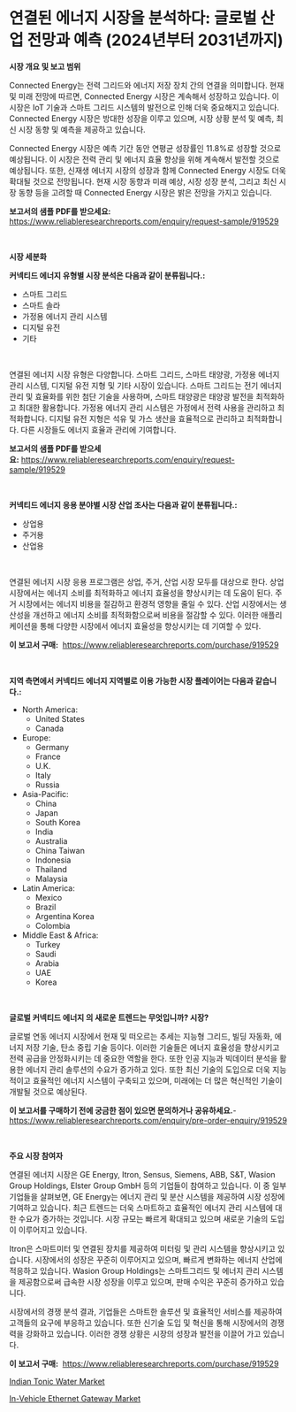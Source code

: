 <p><h1>연결된 에너지 시장을 분석하다: 글로벌 산업 전망과 예측 (2024년부터 2031년까지)</h1></p><p><strong>시장 개요 및 보고 범위</strong></p>
<p><p>Connected Energy는 전력 그리드와 에너지 저장 장치 간의 연결을 의미합니다. 현재 및 미래 전망에 따르면, Connected Energy 시장은 계속해서 성장하고 있습니다. 이 시장은 IoT 기술과 스마트 그리드 시스템의 발전으로 인해 더욱 중요해지고 있습니다. Connected Energy 시장은 방대한 성장을 이루고 있으며, 시장 상황 분석 및 예측, 최신 시장 동향 및 예측을 제공하고 있습니다. </p><p>Connected Energy 시장은 예측 기간 동안 연평균 성장률인 11.8%로 성장할 것으로 예상됩니다. 이 시장은 전력 관리 및 에너지 효율 향상을 위해 계속해서 발전할 것으로 예상됩니다. 또한, 신재생 에너지 시장의 성장과 함께 Connected Energy 시장도 더욱 확대될 것으로 전망됩니다. 현재 시장 동향과 미래 예상, 시장 성장 분석, 그리고 최신 시장 동향 등을 고려할 때 Connected Energy 시장은 밝은 전망을 가지고 있습니다.</p></p>
<p><strong>보고서의 샘플 PDF를 받으세요:</strong> <a href="https://www.reliableresearchreports.com/enquiry/request-sample/919529">https://www.reliableresearchreports.com/enquiry/request-sample/919529</a></p>
<p>&nbsp;</p>
<p><strong>시장 세분화</strong></p>
<p><strong>커넥티드 에너지 유형별 시장 분석은 다음과 같이 분류됩니다.:</strong></p>
<p><ul><li>스마트 그리드</li><li>스마트 솔라</li><li>가정용 에너지 관리 시스템</li><li>디지털 유전</li><li>기타</li></ul></p>
<p>&nbsp;</p>
<p><p>연결된 에너지 시장 유형은 다양합니다. 스마트 그리드, 스마트 태양광, 가정용 에너지 관리 시스템, 디지털 유전 지형 및 기타 시장이 있습니다. 스마트 그리드는 전기 에너지 관리 및 효율화를 위한 첨단 기술을 사용하며, 스마트 태양광은 태양광 발전을 최적화하고 최대한 활용합니다. 가정용 에너지 관리 시스템은 가정에서 전력 사용을 관리하고 최적화합니다. 디지털 유전 지형은 석유 및 가스 생산을 효율적으로 관리하고 최적화합니다. 다른 시장들도 에너지 효율과 관리에 기여합니다.</p></p>
<p><strong>보고서의 샘플 PDF를 받으세요:</strong>&nbsp;<a href="https://www.reliableresearchreports.com/enquiry/request-sample/919529">https://www.reliableresearchreports.com/enquiry/request-sample/919529</a></p>
<p>&nbsp;</p>
<p><strong> 커넥티드 에너지 응용 분야별 시장 산업 조사는 다음과 같이 분류됩니다.:</strong></p>
<p><ul><li>상업용</li><li>주거용</li><li>산업용</li></ul></p>
<p>&nbsp;</p>
<p><p>연결된 에너지 시장 응용 프로그램은 상업, 주거, 산업 시장 모두를 대상으로 한다. 상업 시장에서는 에너지 소비를 최적화하고 에너지 효율성을 향상시키는 데 도움이 된다. 주거 시장에서는 에너지 비용을 절감하고 환경적 영향을 줄일 수 있다. 산업 시장에서는 생산성을 개선하고 에너지 소비를 최적화함으로써 비용을 절감할 수 있다. 이러한 애플리케이션을 통해 다양한 시장에서 에너지 효율성을 향상시키는 데 기여할 수 있다.</p></p>
<p><strong>이 보고서 구매:</strong>&nbsp; <a href="https://www.reliableresearchreports.com/purchase/919529">https://www.reliableresearchreports.com/purchase/919529</a></p>
<p>&nbsp;</p>
<p><strong>지역 측면에서 커넥티드 에너지 지역별로 이용 가능한 시장 플레이어는 다음과 같습니다.:</strong></p>
<p><ul>
    <li>
        North America:
        <ul>
            <li>United States</li>
            <li>Canada</li>
        </ul>
    </li>
    <li>
        Europe:
        <ul>
            <li>Germany</li>
            <li>France</li>
            <li>U.K.</li>
            <li>Italy</li>
            <li>Russia</li>
        </ul>
    </li>
    <li>
        Asia-Pacific:
        <ul>
            <li>China</li>
            <li>Japan</li>
            <li>South Korea</li>
            <li>India</li>
            <li>Australia</li>
            <li>China Taiwan</li>
            <li>Indonesia</li>
            <li>Thailand</li>
            <li>Malaysia</li>
        </ul>
    </li>
    <li>
        Latin America:
        <ul>
            <li>Mexico</li>
            <li>Brazil</li>
            <li>Argentina Korea</li>
            <li>Colombia</li>
        </ul>
    </li>
    <li>
        Middle East & Africa:
        <ul>
            <li>Turkey</li>
            <li>Saudi</li>
            <li>Arabia</li>
            <li>UAE</li>
            <li>Korea</li>
        </ul>
    </li>
    </ul></p>
<p>&nbsp;</p>
<p><strong>글로벌 커넥티드 에너지 의 새로운 트렌드는 무엇입니까? 시장?</strong></p>
<p><p>글로벌 연동 에너지 시장에서 현재 및 떠오르는 추세는 지능형 그리드, 빌딩 자동화, 에너지 저장 기술, 탄소 중립 기술 등이다. 이러한 기술들은 에너지 효율성을 향상시키고 전력 공급을 안정화시키는 데 중요한 역할을 한다. 또한 인공 지능과 빅데이터 분석을 활용한 에너지 관리 솔루션의 수요가 증가하고 있다. 또한 최신 기술의 도입으로 더욱 지능적이고 효율적인 에너지 시스템이 구축되고 있으며, 미래에는 더 많은 혁신적인 기술이 개발될 것으로 예상된다.</p></p>
<p><strong>이 보고서를 구매하기 전에 궁금한 점이 있으면 문의하거나 공유하세요.</strong>- <a href="https://www.reliableresearchreports.com/enquiry/pre-order-enquiry/919529">https://www.reliableresearchreports.com/enquiry/pre-order-enquiry/919529</a></p>
<p>&nbsp;</p>
<p><strong>주요 시장 참여자</strong></p>
<p><p>연결된 에너지 시장은 GE Energy, Itron, Sensus, Siemens, ABB, S&T, Wasion Group Holdings, Elster Group GmbH 등의 기업들이 참여하고 있습니다. 이 중 일부 기업들을 살펴보면, GE Energy는 에너지 관리 및 분산 시스템을 제공하여 시장 성장에 기여하고 있습니다. 최근 트렌드는 더욱 스마트하고 효율적인 에너지 관리 시스템에 대한 수요가 증가하는 것입니다. 시장 규모는 빠르게 확대되고 있으며 새로운 기술의 도입이 이루어지고 있습니다.</p><p>Itron은 스마트미터 및 연결된 장치를 제공하여 미터링 및 관리 시스템을 향상시키고 있습니다. 시장에서의 성장은 꾸준히 이루어지고 있으며, 빠르게 변화하는 에너지 산업에 적응하고 있습니다. Wasion Group Holdings는 스마트그리드 및 에너지 관리 시스템을 제공함으로써 급속한 시장 성장을 이루고 있으며, 판매 수익은 꾸준히 증가하고 있습니다.</p><p>시장에서의 경쟁 분석 결과, 기업들은 스마트한 솔루션 및 효율적인 서비스를 제공하여 고객들의 요구에 부응하고 있습니다. 또한 신기술 도입 및 혁신을 통해 시장에서의 경쟁력을 강화하고 있습니다. 이러한 경쟁 상황은 시장의 성장과 발전을 이끌어 가고 있습니다.</p></p>
<p><strong>이 보고서 구매:</strong>&nbsp;&nbsp;<a href="https://www.reliableresearchreports.com/purchase/919529">https://www.reliableresearchreports.com/purchase/919529</a></p>
<p><p><a href="https://github.com/joannesouthgate/Market-Research-Report-List-2/blob/main/indian-tonic-water-market.md">Indian Tonic Water Market</a></p><p><a href="https://github.com/sofayahoo2023/Market-Research-Report-List-3/blob/main/in-vehicle-ethernet-gateway-market.md">In-Vehicle Ethernet Gateway Market</a></p></p>
